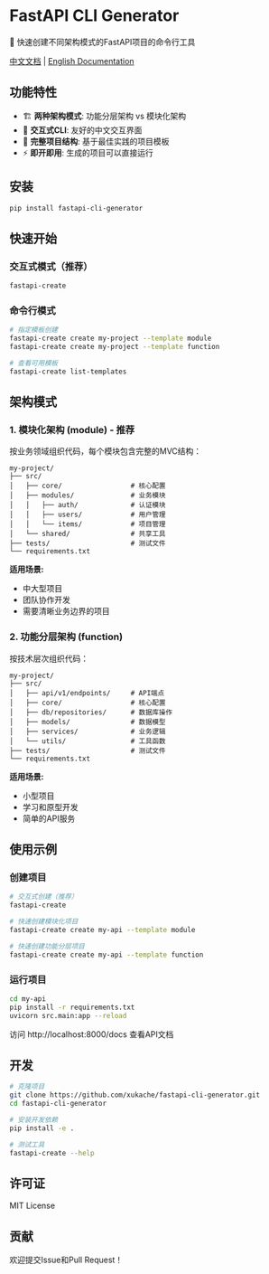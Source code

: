 # FastAPI CLI Generator

🚀 快速创建不同架构模式的FastAPI项目的命令行工具

[中文文档](README_CN.md) | [English Documentation](README.md)

## 功能特性

- 🏗️ **两种架构模式**: 功能分层架构 vs 模块化架构
- 🎯 **交互式CLI**: 友好的中文交互界面
- 📁 **完整项目结构**: 基于最佳实践的项目模板
- ⚡ **即开即用**: 生成的项目可以直接运行

## 安装

```bash
pip install fastapi-cli-generator
```

## 快速开始

### 交互式模式（推荐）
```bash
fastapi-create
```

### 命令行模式
```bash
# 指定模板创建
fastapi-create create my-project --template module
fastapi-create create my-project --template function

# 查看可用模板
fastapi-create list-templates
```

## 架构模式

### 1. 模块化架构 (module) - 推荐
按业务领域组织代码，每个模块包含完整的MVC结构：

```
my-project/
├── src/
│   ├── core/                 # 核心配置
│   ├── modules/              # 业务模块
│   │   ├── auth/             # 认证模块
│   │   ├── users/            # 用户管理
│   │   └── items/            # 项目管理
│   └── shared/               # 共享工具
├── tests/                    # 测试文件
└── requirements.txt
```

**适用场景:**
- 中大型项目
- 团队协作开发
- 需要清晰业务边界的项目

### 2. 功能分层架构 (function)
按技术层次组织代码：

```
my-project/
├── src/
│   ├── api/v1/endpoints/     # API端点
│   ├── core/                 # 核心配置
│   ├── db/repositories/      # 数据库操作
│   ├── models/               # 数据模型
│   ├── services/             # 业务逻辑
│   └── utils/                # 工具函数
├── tests/                    # 测试文件
└── requirements.txt
```

**适用场景:**
- 小型项目
- 学习和原型开发
- 简单的API服务

## 使用示例

### 创建项目
```bash
# 交互式创建（推荐）
fastapi-create

# 快速创建模块化项目
fastapi-create create my-api --template module

# 快速创建功能分层项目
fastapi-create create my-api --template function
```

### 运行项目
```bash
cd my-api
pip install -r requirements.txt
uvicorn src.main:app --reload
```

访问 http://localhost:8000/docs 查看API文档

## 开发

```bash
# 克隆项目
git clone https://github.com/xukache/fastapi-cli-generator.git
cd fastapi-cli-generator

# 安装开发依赖
pip install -e .

# 测试工具
fastapi-create --help
```

## 许可证

MIT License

## 贡献

欢迎提交Issue和Pull Request！
